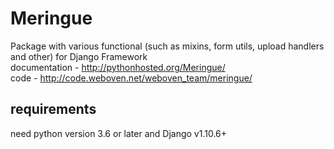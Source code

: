 # Meringue

Package with various functional (such as mixins, form utils, upload handlers and other) for Django Framework<br />
documentation - http://pythonhosted.org/Meringue/<br />
code - http://code.weboven.net/weboven_team/meringue/


## requirements

need python version 3.6 or later and Django v1.10.6+

